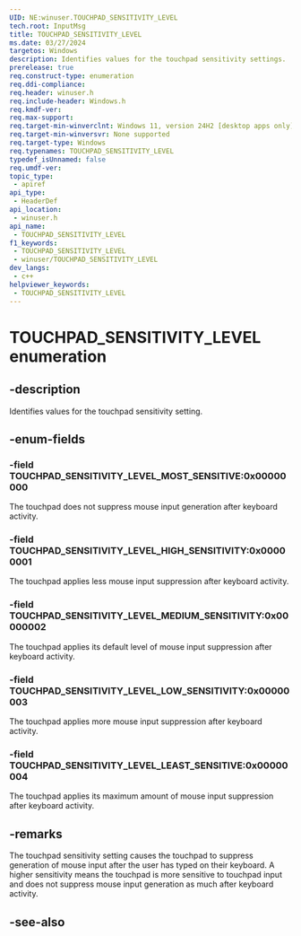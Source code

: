 ```yaml
---
UID: NE:winuser.TOUCHPAD_SENSITIVITY_LEVEL
tech.root: InputMsg
title: TOUCHPAD_SENSITIVITY_LEVEL
ms.date: 03/27/2024
targetos: Windows
description: Identifies values for the touchpad sensitivity settings.
prerelease: true
req.construct-type: enumeration
req.ddi-compliance: 
req.header: winuser.h
req.include-header: Windows.h
req.kmdf-ver: 
req.max-support: 
req.target-min-winverclnt: Windows 11, version 24H2 [desktop apps only]
req.target-min-winversvr: None supported
req.target-type: Windows
req.typenames: TOUCHPAD_SENSITIVITY_LEVEL
typedef_isUnnamed: false
req.umdf-ver: 
topic_type:
 - apiref
api_type:
 - HeaderDef
api_location:
 - winuser.h
api_name:
 - TOUCHPAD_SENSITIVITY_LEVEL
f1_keywords:
 - TOUCHPAD_SENSITIVITY_LEVEL
 - winuser/TOUCHPAD_SENSITIVITY_LEVEL
dev_langs:
 - c++
helpviewer_keywords:
 - TOUCHPAD_SENSITIVITY_LEVEL
---
```


# TOUCHPAD_SENSITIVITY_LEVEL enumeration

## -description

Identifies values for the touchpad sensitivity setting.

## -enum-fields

### -field TOUCHPAD_SENSITIVITY_LEVEL_MOST_SENSITIVE:0x00000000

The touchpad does not suppress mouse input generation after keyboard activity.

### -field TOUCHPAD_SENSITIVITY_LEVEL_HIGH_SENSITIVITY:0x00000001

The touchpad applies less mouse input suppression after keyboard activity.

### -field TOUCHPAD_SENSITIVITY_LEVEL_MEDIUM_SENSITIVITY:0x00000002

The touchpad applies its default level of mouse input suppression after keyboard activity.

### -field TOUCHPAD_SENSITIVITY_LEVEL_LOW_SENSITIVITY:0x00000003

The touchpad applies more mouse input suppression after keyboard activity.

### -field TOUCHPAD_SENSITIVITY_LEVEL_LEAST_SENSITIVE:0x00000004

The touchpad applies its maximum amount of mouse input suppression after keyboard activity.

## -remarks

The touchpad sensitivity setting causes the touchpad to suppress generation of mouse input after the user has typed on their keyboard. A higher sensitivity means the touchpad is more sensitive to touchpad input and does not suppress mouse input generation as much after keyboard activity.

## -see-also

